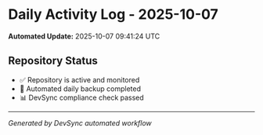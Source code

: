 # Daily Activity Log - 2025-10-07

**Automated Update:** 2025-10-07 09:41:24 UTC

## Repository Status
- ✅ Repository is active and monitored
- 🔄 Automated daily backup completed
- 📊 DevSync compliance check passed

---
*Generated by DevSync automated workflow*
